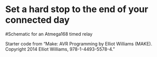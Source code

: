 # Set a hard stop to the end of your connected day
#Schematic for an Atmega168 timed relay

Starter code from “Make: AVR Programming by Elliot
Williams (MAKE). Copyright 2014 Elliot Williams, 978-1-4493-5578-4.”
